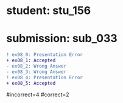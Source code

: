 # student: stu_156
# submission: sub_033

```diff
! ex08_0: Presentation Error
+ ex08_1: Accepted
- ex08_2: Wrong Answer
- ex08_3: Wrong Answer
! ex08_4: Presentation Error
+ ex08_5: Accepted
```
#incorrect=4
#correct=2
